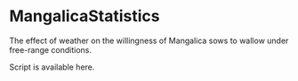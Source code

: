 # MangalicaStatistics

The effect of weather on the willingness of Mangalica sows to wallow under free-range conditions.

Script is available here.
